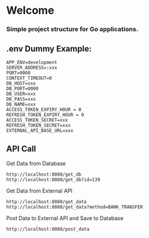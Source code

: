 # Welcome
### Simple project structure for Go applications.

## .env Dummy Example:

```
APP_ENV=development
SERVER_ADDRESS=:xxx
PORT=0000
CONTEXT_TIMEOUT=0
DB_HOST=xxx
DB_PORT=0000
DB_USER=xxx
DB_PASS=xxx
DB_NAME=xxx
ACCESS_TOKEN_EXPIRY_HOUR = 0
REFRESH_TOKEN_EXPIRY_HOUR = 0
ACCESS_TOKEN_SECRET=xxx
REFRESH_TOKEN_SECRET=xxx
EXTERNAL_API_BASE_URL=xxx
```

## API Call
Get Data from Database
```
http://localhost:8080/get_db
http://localhost:8080/get_db?id=139
```

Get Data from External API
```
http://localhost:8080/get_data
http://localhost:8080/get_data?method=BANK_TRANSFER
```

Post Data to External API and Save to Database
```
http://localhost:8080/post_data
```